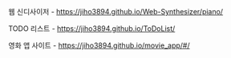 웹 신디사이저 - https://jiho3894.github.io/Web-Synthesizer/piano/

TODO 리스트 - https://jiho3894.github.io/ToDoList/

영화 앱 사이트 - https://jiho3894.github.io/movie_app/#/
